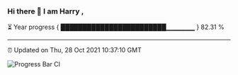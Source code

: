 ### Hi there 👋 I am Harry , 

⏳ Year progress { ████████████████████████▁▁▁▁▁▁ } 82.31 %

---

⏰ Updated on Thu, 28 Oct 2021 10:37:10 GMT

![Progress Bar CI](https://github.com/duykhang68/duykhang68/workflows/Progress%20Bar%20CI/badge.svg)

